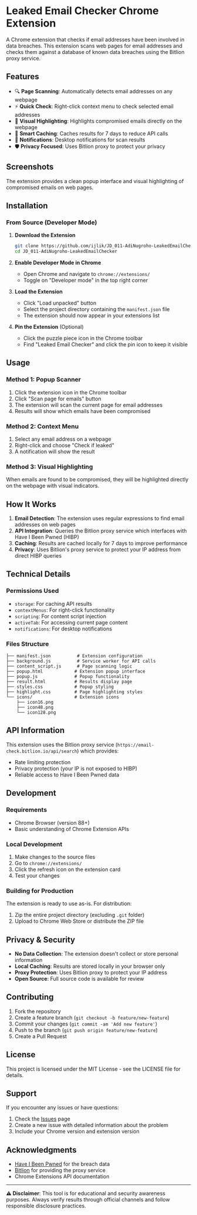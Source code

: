 # Leaked Email Checker Chrome Extension

A Chrome extension that checks if email addresses have been involved in data breaches. This extension scans web pages for email addresses and checks them against a database of known data breaches using the Bitlion proxy service.

## Features

- 🔍 **Page Scanning**: Automatically detects email addresses on any webpage
- ⚡ **Quick Check**: Right-click context menu to check selected email addresses
- 🎯 **Visual Highlighting**: Highlights compromised emails directly on the webpage
- 💾 **Smart Caching**: Caches results for 7 days to reduce API calls
- 🔔 **Notifications**: Desktop notifications for scan results
- 🛡️ **Privacy Focused**: Uses Bitlion proxy to protect your privacy

## Screenshots

The extension provides a clean popup interface and visual highlighting of compromised emails on web pages.

## Installation

### From Source (Developer Mode)

1. **Download the Extension**
   ```bash
   git clone https://github.com/ijlik/JD_011-AdiNugroho-LeakedEmailChecker.git
   cd JD_011-AdiNugroho-LeakedEmailChecker
   ```

2. **Enable Developer Mode in Chrome**
   - Open Chrome and navigate to `chrome://extensions/`
   - Toggle on "Developer mode" in the top right corner

3. **Load the Extension**
   - Click "Load unpacked" button
   - Select the project directory containing the `manifest.json` file
   - The extension should now appear in your extensions list

4. **Pin the Extension** (Optional)
   - Click the puzzle piece icon in the Chrome toolbar
   - Find "Leaked Email Checker" and click the pin icon to keep it visible

## Usage

### Method 1: Popup Scanner
1. Click the extension icon in the Chrome toolbar
2. Click "Scan page for emails" button
3. The extension will scan the current page for email addresses
4. Results will show which emails have been compromised

### Method 2: Context Menu
1. Select any email address on a webpage
2. Right-click and choose "Check if leaked"
3. A notification will show the result

### Method 3: Visual Highlighting
When emails are found to be compromised, they will be highlighted directly on the webpage with visual indicators.

## How It Works

1. **Email Detection**: The extension uses regular expressions to find email addresses on web pages
2. **API Integration**: Queries the Bitlion proxy service which interfaces with Have I Been Pwned (HIBP)
3. **Caching**: Results are cached locally for 7 days to improve performance
4. **Privacy**: Uses Bitlion's proxy service to protect your IP address from direct HIBP queries

## Technical Details

### Permissions Used
- `storage`: For caching API results
- `contextMenus`: For right-click functionality
- `scripting`: For content script injection
- `activeTab`: For accessing current page content
- `notifications`: For desktop notifications

### Files Structure
```
├── manifest.json          # Extension configuration
├── background.js          # Service worker for API calls
├── content_script.js      # Page scanning logic
├── popup.html            # Extension popup interface
├── popup.js              # Popup functionality
├── result.html           # Results display page
├── styles.css            # Popup styling
├── highlight.css         # Page highlighting styles
└── icons/                # Extension icons
    ├── icon16.png
    ├── icon48.png
    └── icon128.png
```

## API Information

This extension uses the Bitlion proxy service (`https://email-check.bitlion.io/api/search`) which provides:
- Rate limiting protection
- Privacy protection (your IP is not exposed to HIBP)
- Reliable access to Have I Been Pwned data

## Development

### Requirements
- Chrome Browser (version 88+)
- Basic understanding of Chrome Extension APIs

### Local Development
1. Make changes to the source files
2. Go to `chrome://extensions/`
3. Click the refresh icon on the extension card
4. Test your changes

### Building for Production
The extension is ready to use as-is. For distribution:
1. Zip the entire project directory (excluding `.git` folder)
2. Upload to Chrome Web Store or distribute the ZIP file

## Privacy & Security

- **No Data Collection**: The extension doesn't collect or store personal information
- **Local Caching**: Results are stored locally in your browser only
- **Proxy Protection**: Uses Bitlion proxy to protect your IP address
- **Open Source**: Full source code is available for review

## Contributing

1. Fork the repository
2. Create a feature branch (`git checkout -b feature/new-feature`)
3. Commit your changes (`git commit -am 'Add new feature'`)
4. Push to the branch (`git push origin feature/new-feature`)
5. Create a Pull Request

## License

This project is licensed under the MIT License - see the LICENSE file for details.

## Support

If you encounter any issues or have questions:
1. Check the [Issues](https://github.com/ijlik/JD_011-AdiNugroho-LeakedEmailChecker/issues) page
2. Create a new issue with detailed information about the problem
3. Include your Chrome version and extension version

## Acknowledgments

- [Have I Been Pwned](https://haveibeenpwned.com/) for the breach data
- [Bitlion](https://bitlion.io/) for providing the proxy service
- Chrome Extensions API documentation

---

**⚠️ Disclaimer**: This tool is for educational and security awareness purposes. Always verify results through official channels and follow responsible disclosure practices.
